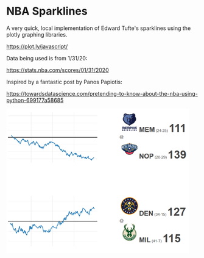 # NBA Sparklines

A very quick, local implementation of Edward Tufte's sparklines using the plotly graphing libraries.

https://plot.ly/javascript/

Data being used is from 1/31/20:

https://stats.nba.com/scores/01/31/2020

Inspired by a fantastic post by Panos Papiotis:

https://towardsdatascience.com/pretending-to-know-about-the-nba-using-python-699177a58685

<!-- 
https://gist.github.com/uupaa/f77d2bcf4dc7a294d109#gistcomment-2180065

My laptop interface is set to 150% - that may have something to do with this weirdness?
-->

![Screencapture of NBA Sparklines](./nba_logo_img/nba_sparkline_screencap.png?v=100)

